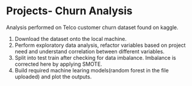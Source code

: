 
# Projects- Churn Analysis

Analysis performed on Telco customer churn dataset found on kaggle.

1) Download the dataset onto the local machine.
2) Perform exploratory data analysis, refactor variables based on project need and understand correlation between different variables.
3) Split into test train after checking for data imbalance. Imbalance is corrected here by applying SMOTE.
4) Build required machine learing models(random forest in the file uploaded) and plot the outputs.

